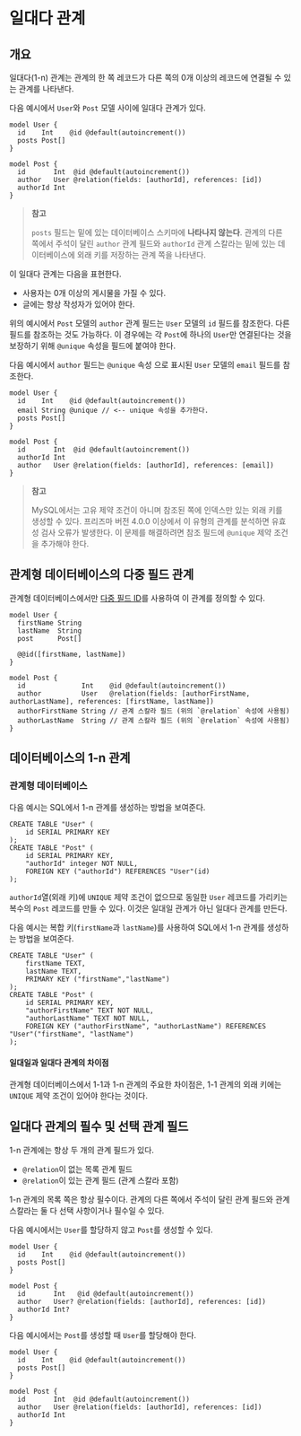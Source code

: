 # 일대다 관계

## 개요

일대다(1-n) 관계는 관계의 한 쪽 레코드가 다른 쪽의 0개 이상의 레코드에 연결될 수 있는 관계를 나타낸다.

다음 예시에서 `User`와 `Post` 모델 사이에 일대다 관계가 있다.

```tsx
model User {
  id    Int    @id @default(autoincrement())
  posts Post[]
}

model Post {
  id       Int  @id @default(autoincrement())
  author   User @relation(fields: [authorId], references: [id])
  authorId Int
}
```

> **참고**
>
> `posts` 필드는 밑에 있는 데이터베이스 스키마에 **나타나지 않는다**. 관계의 다른 쪽에서 주석이 달린 `author` 관계 필드와 `authorId` 관계 스칼라는 밑에 있는 데이터베이스에 외래 키를 저장하는 관계 쪽을 나타낸다.

이 일대다 관계는 다음을 표현한다.

- 사용자는 0개 이상의 게시물을 가질 수 있다.
- 글에는 항상 작성자가 있어야 한다.

위의 예시에서 `Post` 모델의 `author` 관계 필드는 `User` 모델의 `id` 필드를 참조한다. 다른 필드를 참조하는 것도 가능하다. 이 경우에는 각 `Post`에 하나의 `User`만 연결된다는 것을 보장하기 위해 `@unique` 속성을 필드에 붙여야 한다.

다음 예시에서 `author` 필드는 `@unique` 속성 으로 표시된 `User` 모델의 `email` 필드를 참조한다.

```tsx
model User {
  id    Int    @id @default(autoincrement())
  email String @unique // <-- unique 속성을 추가한다.
  posts Post[]
}

model Post {
  id       Int  @id @default(autoincrement())
  authorId Int
  author   User @relation(fields: [authorId], references: [email])
}
```

> **참고**
>
> MySQL에서는 고유 제약 조건이 아니며 참조된 쪽에 인덱스만 있는 외래 키를 생성할 수 있다. 프리즈마 버전 4.0.0 이상에서 이 유형의 관계를 분석하면 유효성 검사 오류가 발생한다. 이 문제를 해결하려면 참조 필드에 `@unique` 제약 조건을 추가해야 한다.

## 관계형 데이터베이스의 다중 필드 관계

관계형 데이터베이스에서만 [다중 필드 ID](https://www.prisma.io/docs/reference/api-reference/prisma-schema-reference#id-1)를 사용하여 이 관계를 정의할 수 있다.

```tsx
model User {
  firstName String
  lastName  String
  post      Post[]

  @@id([firstName, lastName])
}

model Post {
  id              Int    @id @default(autoincrement())
  author          User   @relation(fields: [authorFirstName, authorLastName], references: [firstName, lastName])
  authorFirstName String // 관계 스칼라 필드 (위의 `@relation` 속성에 사용됨)
  authorLastName  String // 관계 스칼라 필드 (위의 `@relation` 속성에 사용됨)
}
```

## 데이터베이스의 1-n 관계

### 관계형 데이터베이스

다음 예시는 SQL에서 1-n 관계를 생성하는 방법을 보여준다.

```tsx
CREATE TABLE "User" (
    id SERIAL PRIMARY KEY
);
CREATE TABLE "Post" (
    id SERIAL PRIMARY KEY,
    "authorId" integer NOT NULL,
    FOREIGN KEY ("authorId") REFERENCES "User"(id)
);
```

`authorId`열(외래 키)에 `UNIQUE` 제약 조건이 없으므로 동일한 `User` 레코드를 가리키는 복수의 `Post` 레코드를 만들 수 있다. 이것은 일대일 관계가 아닌 일대다 관계를 만든다.

다음 예시는 복합 키(`firstName`과 `lastName`)를 사용하여 SQL에서 1-n 관계를 생성하는 방법을 보여준다.

```tsx
CREATE TABLE "User" (
    firstName TEXT,
    lastName TEXT,
    PRIMARY KEY ("firstName","lastName")
);
CREATE TABLE "Post" (
    id SERIAL PRIMARY KEY,
    "authorFirstName" TEXT NOT NULL,
    "authorLastName" TEXT NOT NULL,
    FOREIGN KEY ("authorFirstName", "authorLastName") REFERENCES "User"("firstName", "lastName")
);
```

#### 일대일과 일대다 관계의 차이점

관계형 데이터베이스에서 1-1과 1-n 관계의 주요한 차이점은, 1-1 관계의 외래 키에는 `UNIQUE` 제약 조건이 있어야 한다는 것이다.

## 일대다 관계의 필수 및 선택 관계 필드

1-n 관계에는 항상 두 개의 관계 필드가 있다.

- `@relation`이 없는 목록 관계 필드
- `@relation`이 있는 관계 필드 (관계 스칼라 포함)

1-n 관계의 목록 쪽은 항상 필수이다. 관계의 다른 쪽에서 주석이 달린 관계 필드와 관계 스칼라는 둘 다 선택 사항이거나 필수일 수 있다.

다음 예시에서는 `User`를 할당하지 않고 `Post`를 생성할 수 있다.

```tsx
model User {
  id    Int    @id @default(autoincrement())
  posts Post[]
}

model Post {
  id       Int   @id @default(autoincrement())
  author   User? @relation(fields: [authorId], references: [id])
  authorId Int?
}
```

다음 예시에서는 `Post`를 생성할 때 `User`를 할당해야 한다.

```tsx
model User {
  id    Int    @id @default(autoincrement())
  posts Post[]
}

model Post {
  id       Int  @id @default(autoincrement())
  author   User @relation(fields: [authorId], references: [id])
  authorId Int
}
```

